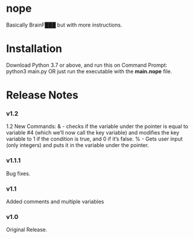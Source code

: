 # nope
Basically BrainF███ but with more instructions.
# Installation
Download Python 3.7 or above, and run this on Command Prompt:<br />
python3 main.py
OR just run the executable with the <b>main.nope</b> file.
# Release Notes
<h3>v1.2</h3>
1.2 New Commands:
& - checks if the variable under the pointer is equal to variable #4 (which we’ll now call the key variable) and modifies the key variable to 1 if the condition is true, and 0 if it’s false.
% - Gets user input (only integers) and puts it in the variable under the pointer.
<h3>v1.1.1</h3>
Bug fixes.
<h3>v1.1</h3>
Added comments and multiple variables
<h3>v1.0</h3>
Original Release.
